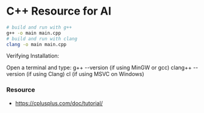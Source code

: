 # C++ Resource for AI

```bash
# build and run with g++
g++ -o main main.cpp 
# build and run with clang
clang -o main main.cpp

```


Verifying Installation:

Open a terminal and type:
g++ --version (if using MinGW or gcc)
clang++ --version (if using Clang)
cl (if using MSVC on Windows)


### Resource
- https://cplusplus.com/doc/tutorial/